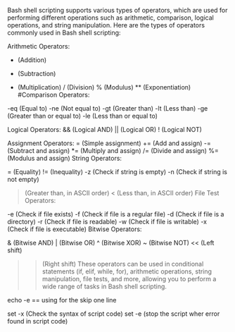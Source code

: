 
Bash shell scripting supports various types of operators, which are used for performing different operations such as arithmetic, comparison, logical operations, and string manipulation. Here are the types of operators commonly used in Bash shell scripting:

Arithmetic Operators:

+ (Addition)
- (Subtraction)
* (Multiplication)
/ (Division)
% (Modulus)
** (Exponentiation)
#Comparison Operators:

-eq (Equal to)
-ne (Not equal to)
-gt (Greater than)
-lt (Less than)
-ge (Greater than or equal to)
-le (Less than or equal to)


Logical Operators:
&& (Logical AND)
|| (Logical OR)
! (Logical NOT)


Assignment Operators:
 = (Simple assignment)
+= (Add and assign)
-= (Subtract and assign)
*= (Multiply and assign)
/= (Divide and assign)
%= (Modulus and assign)
String Operators:

= (Equality)
!= (Inequality)
-z (Check if string is empty)
-n (Check if string is not empty)
> (Greater than, in ASCII order)
< (Less than, in ASCII order)
File Test Operators:

-e (Check if file exists)
-f (Check if file is a regular file)
-d (Check if file is a directory)
-r (Check if file is readable)
-w (Check if file is writable)
-x (Check if file is executable)
Bitwise Operators:

& (Bitwise AND)
| (Bitwise OR)
^ (Bitwise XOR)
~ (Bitwise NOT)
<< (Left shift)
>> (Right shift)
These operators can be used in conditional statements (if, elif, while, for), arithmetic operations, string manipulation, file tests, and more, allowing you to perform a wide range of tasks in Bash shell scripting.

echo -e == using for the skip one line

set -x (Check the syntax of script code)
set -e (stop the script wher error found in script code)



